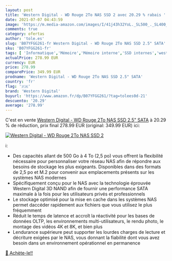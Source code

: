 ```yaml
---
layout: post
title: 'Western Digital - WD Rouge 2To NAS SSD 2 avec 20.29 % rabais '
date: 2021-07-07 04:43:59
image: 'https://m.media-amazon.com/images/I/41j43h32YoL._SL500_._SL400_.jpg'
comments: true
category: ofertas
author: 'tole.es'
slug: 'B07YFGG261-fr Western Digital - WD Rouge 2To NAS SSD 2.5" SATA'
sku: 'B07YFGG261-fr'
tags: [ 'Informatique','Mémoire','Mémoire interne','SSD internes','western digital', ]
actualPrice: 278.99 EUR
currency: EUR
price: 278.99
comparePrice: 349.99 EUR
prodname: 'Western Digital - WD Rouge 2To NAS SSD 2.5" SATA'
country: 'fr'
flag: '🇫🇷'
brand: 'Western Digital'
buyurl: 'https://www.amazon.fr/dp/B07YFGG261/?tag=tolees0d-21'
descuento: '20.29'
average: '278.99'
---
```


C'est en vente [Western Digital - WD Rouge 2To NAS SSD 2.5" SATA](https://www.amazon.fr/dp/B07YFGG261/?tag=tolees0d-21)  à  20.29 % de réduction, prix final  278.99 EUR (original: 349.99 EUR) ici:

[![Western Digital - WD Rouge 2To NAS SSD 2](https://m.media-amazon.com/images/I/41j43h32YoL._SL500_._SL400_.jpg)](https://www.amazon.fr/dp/B07YFGG261/?tag=tolees0d-21)

ℹ️:

- Des capacités allant de 500 Go à 4 To (2,5 po) vous offrent la flexibilité nécessaire pour personnaliser votre réseau NAS afin de répondre aux besoins de stockage les plus exigeants. Disponibles dans des formats de 2,5 po et M.2 pour convenir aux emplacements présents sur les systèmes NAS modernes
- Spécifiquement conçu pour le NAS avec la technologie éprouvée Western Digital 3D NAND afin de fournir une performance SATA maximale à la fois pour les utilisateurs privés et professionnels
- Le stockage optimisé pour la mise en cache dans les systèmes NAS permet daccéder rapidement aux fichiers que vous utilisez le plus fréquemment
- Réduit le temps de latence et accroît la réactivité pour les bases de données OLTP, les environnements multi-utilisateurs, le rendu photo, le montage des vidéos 4K et 8K, et bien plus
- Lendurance supérieure peut supporter les lourdes charges de lecture et décriture exigées par le NAS, vous donnant la fiabilité dont vous avez besoin dans un environnement opérationnel en permanence

[🛒 Achète-le!!](https://www.amazon.fr/dp/B07YFGG261/?tag=tolees0d-21)

